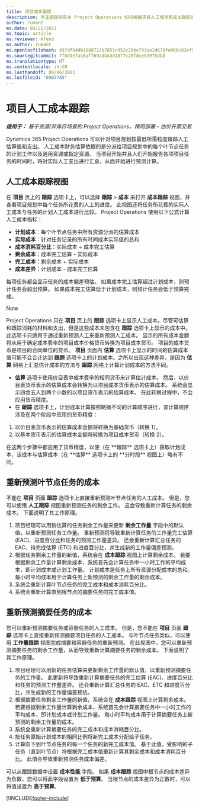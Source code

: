 ```yaml
---
title: 项目成本跟踪
description: 本主题提供有关 Project Operations 如何根据项目人工成本和支出跟踪进度的信息。
author: rumant
ms.date: 03/22/2021
ms.topic: article
ms.reviewer: kfend
ms.author: rumant
ms.openlocfilehash: d37df64db1808722b7851c952c20be731aa2d670fe066c02ef90386712487407
ms.sourcegitcommit: 7f8d1e7a16af769adb43d1877c28fdce53975db8
ms.translationtype: HT
ms.contentlocale: zh-CN
ms.lasthandoff: 08/06/2021
ms.locfileid: "6987785"
---
```

# <a name="labor-cost-tracking-on-projects"></a>项目人工成本跟踪

_**适用于：** 基于资源/非库存场景的 Project Operations，精简部署 - 估价开票交易_

Dynamics 365 Project Operations 可以针对项目规划按最低所需粒度跟踪人工估算值和支出。 人工成本财务估算依据的是分派给项目规划中的每个叶节点任务的计划工作以及通用资源或指定资源。 当项目开始并且人们开始报告各项项目任务的时间时，将对实际人工支出进行汇总，从而开始进行预测计算。

## <a name="labor-cost-tracking-view"></a>人工成本跟踪视图

在 **项目** 页上的 **跟踪** 选项卡上，可以选择 **跟踪** > **成本** 来打开 **成本跟踪** 视图，并查看项目规划中每个任务所花费的人工的进度。 此视图还将任务所花费的实际人工成本与任务的计划人工成本进行比较。 Project Operations 使用以下公式计算人工成本指标：

- **计划成本**：每个叶节点任务中所有资源分派的估算成本
- **实际成本**：针对任务记录的所有时间成本实际值的总和
- **成本消耗百分比**：实际成本 ÷ 成本完工估算
- **剩余成本**：成本完工估算 - 实际成本
- **完工成本**：剩余成本 + 实际成本
- **成本差异**：计划成本 - 成本完工估算

每项任务都会显示任务的成本偏差预估。 如果成本完工估算超过计划成本，则预计任务会超出预算。 如果成本完工估算低于计划成本，则预计任务会低于预算完成。

>[!NOTE]
> Project Operations 只在 **项目** 页上的 **跟踪** 选项卡上显示人工成本。尽管可估算和跟踪消耗的材料和支出，但是这些成本未包含在 **跟踪** 选项卡上显示的成本中。此选项卡只适用于通过重新预测人工来重新预测人工成本。
显示的所有成本金额将从用于确定成本费率的项目成本价格货币转换为项目成本货币。 项目的成本货币是项目的合同单位的货币。 **项目** 页面内 **估算** 选项卡上显示的时间的估算成本值可能不会合计达到 **跟踪** 选项卡上的计划成本。之所以出现这种差异，是因为 **估算** 网格上汇总估计成本的方法与 **跟踪** 网格上计算计划成本的方法不同。 
>
> - **估算** 选项卡使用价目表中成本费率的相同货币来计算估计成本。 然后，以价目表货币表示的估算成本会转换为以项目成本货币表示的估算成本。 系统会显示四舍五入到两个小数的以项目货币表示的估算成本。 在此转换过程中，不会应用货币精度。 
> - 在 **跟踪** 选项卡上，计划成本计算按照略微不同的计算顺序进行，该计算顺序涉及在两个阶段中应用的货币精度： 
   ><ol>
   ><li>以价目表货币表示的估算成本金额将转换为基础货币（转换 1）。</li>
   ><li>以基本货币表示的估算成本金额将转换为项目成本货币（转换 2）。 </li>
   ></ol>
   >在这两个步骤中都应用了货币精度，以便（在 **跟踪** 选项卡上）获取计划成本，该成本与估算成本（在 **估算** 选项卡上的 **分时段** 视图上）略有不同。 
   
## <a name="reprojecting-costs-on-leaf-node-tasks"></a>重新预测叶节点任务的成本

不能在 **项目** 页面 **跟踪** 选项卡上直接重新预测叶节点任务的人工成本。 但是，您可以使用 **人工跟踪** 视图重新预测任务的剩余工作。 这会导致重新计算任务的剩余成本。 下面说明了其工作原理。

1. 项目经理可以用新估算的任务剩余工作量来更新 **剩余工作量** 字段中的默认值，以重新预测任务工作量。 重新预测将导致重新计算任务的工作量完工估算 (EAC)、进度百分比和任务的预测工作量差异。 还会重新计算汇总任务的 EAC、待完成估算 (ETC) 和进度百分比，并生成新的工作量偏差预测。
2. 根据任务剩余工作量的新值，系统会在 **成本跟踪** 视图上计算剩余成本。 若要根据剩余工作量计算剩余成本，系统首先会计算任务中一小时工作的平均成本，即计划成本或计划工作量。 计划成本是任务上所有资源分配成本的总和。 每小时平均成本用于计算任务上新预测的剩余工作量的剩余成本。
3. 系统会重新计算叶节点任务的完工成本和成本消耗百分比。
4. 系统会重新计算直到根节点的摘要任务的完工成本值。

## <a name="reprojecting-costs-on-summary-tasks"></a>重新预测摘要任务的成本

您可以重新预测摘要任务或容器任务的人工成本。 但是，您不能在 **项目** 页面 **跟踪** 选项卡上直接重新预测摘要项目任务的人工成本。 与叶节点任务类似，可以使用 **工作量跟踪** 视图完成摘要和容器任务的重新预测。 在此视图中，您可以重新预测摘要任务的剩余工作量，从而导致重新计算摘要任务的剩余成本。 下面说明了其工作原理。

1. 项目经理可以用新的任务估算来更新剩余工作量的默认值，以重新预测摘要任务的工作量。 此更新将导致重新计算摘要任务的完工估算 (EAC)、进度百分比和任务的预测工作量差异。 还会重新计算汇总任务的 EAC、ETC 和进度百分比，并生成新的工作量偏差预估。
2. 根据摘要任务剩余工作量的新值，系统会在 **成本跟踪** 视图上计算剩余成本。 若要根据剩余工作量计算剩余成本，系统首先会计算摘要任务中一小时工作的平均成本，即计划成本或计划工作量。 每小时平均成本用于计算摘要任务上新预测的剩余工作量的成本。
3. 系统会重新计算摘要任务的完工成本和成本消耗百分比。
4. 按任务原始计划成本的相同比例将新完工成本分配给子任务。
5. 计算向下到叶节点任务的每一个任务的新完工成本值。 基于此值，受影响的子任务（直到叶节点）将根据完工成本值重新计算其剩余成本和成本消耗百分比。 此值会导致重新预测任务成本偏差。 


可以从跟踪数据中设置 **成本性能** 字段。 如果 **成本跟踪** 视图中根节点的成本差异为负数，您可以将此字段设置为 **低于预算**。 当根节点的成本差异为正数时，可以将值设置为 **高于预算**。


[!INCLUDE[footer-include](../includes/footer-banner.md)]
